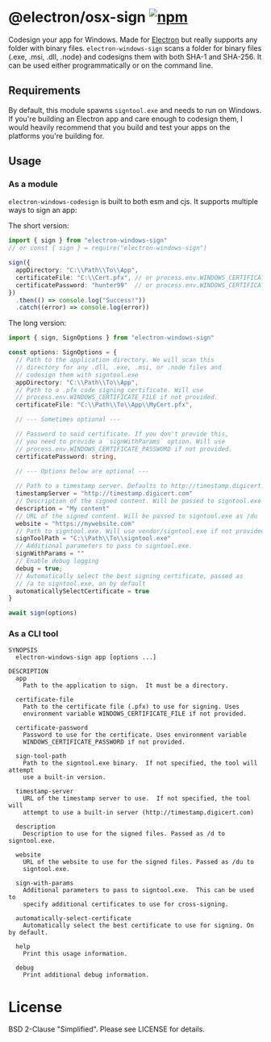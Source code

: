 # @electron/osx-sign [![npm][npm_img]][npm_url]

Codesign your app for Windows. Made for [Electron][electron] but really supports any folder with binary files. `electron-windows-sign` scans a folder for binary files (.exe, .msi, .dll, .node) and codesigns them with both SHA-1 and SHA-256. It can be used either programmatically or on the command line. 

## Requirements

By default, this module spawns `signtool.exe` and needs to run on Windows. If you're building an Electron app and care enough to codesign them, I would heavily recommend that you build and test your apps on the platforms you're building for.

## Usage

### As a module
`electron-windows-codesign` is built to both esm and cjs. It supports multiple ways to sign an app:


The short version:
```ts
import { sign } from "electron-windows-sign"
// or const { sign } = require("electron-windows-sign")

sign({ 
  appDirectory: "C:\\Path\\To\\App",
  certificateFile: "C:\\Cert.pfx", // or process.env.WINDOWS_CERTIFICATE_FILE
  certificatePassword: "hunter99"  // or process.env.WINDOWS_CERTIFICATE_PASSWORD
})
  .then(() => console.log("Success!"))
  .catch((error) => console.log(error))
```

The long version:
```ts
import { sign, SignOptions } from "electron-windows-sign"

const options: SignOptions = {
  // Path to the application directory. We will scan this
  // directory for any .dll, .exe, .msi, or .node files and
  // codesign them with signtool.exe
  appDirectory: "C:\\Path\\To\\App",
  // Path to a .pfx code signing certificate. Will use
  // process.env.WINDOWS_CERTIFICATE_FILE if not provided.
  certificateFile: "C:\\Path\\To\\App\\MyCert.pfx",

  // --- Sometimes optional ---

  // Password to said certificate. If you don't provide this,
  // you need to provide a `signWithParams` option. Will use
  // process.env.WINDOWS_CERTIFICATE_PASSWORD if not provided.
  certificatePassword: string,
  
  // --- Options below are optional ---

  // Path to a timestamp server. Defaults to http://timestamp.digicert.com
  timestampServer = "http://timestamp.digicert.com"
  // Description of the signed content. Will be passed to signtool.exe as /d
  description = "My content"
  // URL of the signed content. Will be passed to signtool.exe as /du
  website = "https://mywebsite.com"
  // Path to signtool.exe. Will use vendor/signtool.exe if not provided
  signToolPath = "C:\\Path\\To\\signtool.exe"
  // Additional parameters to pass to signtool.exe.
  signWithParams = ""
  // Enable debug logging
  debug = true;
  // Automatically select the best signing certificate, passed as 
  // /a to signtool.exe, on by default
  automaticallySelectCertificate = true
}

await sign(options)
```

### As a CLI tool

```
SYNOPSIS
  electron-windows-sign app [options ...]

DESCRIPTION
  app
    Path to the application to sign.  It must be a directory.

  certificate-file
    Path to the certificate file (.pfx) to use for signing. Uses 
    environment variable WINDOWS_CERTIFICATE_FILE if not provided.

  certificate-password
    Password to use for the certificate. Uses environment variable
    WINDOWS_CERTIFICATE_PASSWORD if not provided.

  sign-tool-path
    Path to the signtool.exe binary.  If not specified, the tool will attempt
    use a built-in version.

  timestamp-server
    URL of the timestamp server to use.  If not specified, the tool will
    attempt to use a built-in server (http://timestamp.digicert.com)

  description
    Description to use for the signed files. Passed as /d to signtool.exe.

  website
    URL of the website to use for the signed files. Passed as /du to
    signtool.exe.

  sign-with-params
    Additional parameters to pass to signtool.exe.  This can be used to
    specify additional certificates to use for cross-signing.

  automatically-select-certificate
    Automatically select the best certificate to use for signing. On by default.

  help
    Print this usage information.

  debug
    Print additional debug information.
```

# License
BSD 2-Clause "Simplified". Please see LICENSE for details.

[electron]: https://github.com/electron/electron
[electron-windows-sign]: https://github.com/electron-windows-sign
[npm_img]: https://img.shields.io/npm/v/electron-windows-sign.svg
[npm_url]: https://npmjs.org/package/electron-windows-sign
